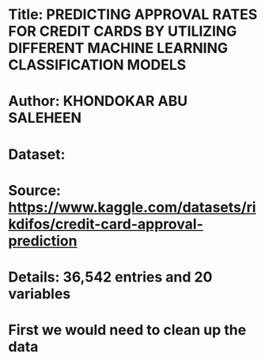 # Title: PREDICTING APPROVAL RATES FOR CREDIT CARDS BY UTILIZING DIFFERENT MACHINE LEARNING CLASSIFICATION MODELS
# Author: KHONDOKAR ABU SALEHEEN

# Dataset:
  # Source: https://www.kaggle.com/datasets/rikdifos/credit-card-approval-prediction
  # Details: 36,542 entries and 20 variables

# First we would need to clean up the data
